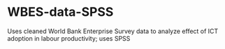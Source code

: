 # WBES-data-SPSS
Uses cleaned World Bank Enterprise Survey data to analyze effect of ICT adoption in labour productivity; uses SPSS

